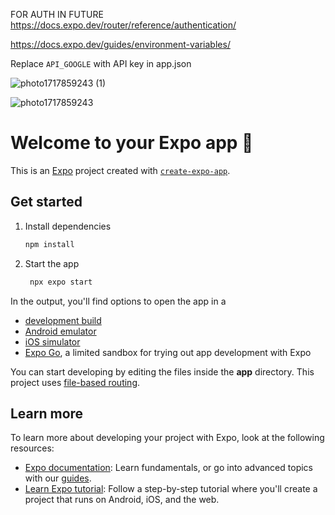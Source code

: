 FOR AUTH IN FUTURE
https://docs.expo.dev/router/reference/authentication/

https://docs.expo.dev/guides/environment-variables/

Replace `API_GOOGLE` with API key in app.json

![photo1717859243 (1)](https://github.com/Cats-4-Good/bread/assets/76832850/5badc8ee-e2d0-41fe-87a5-4a1ccb637809)

![photo1717859243](https://github.com/Cats-4-Good/bread/assets/76832850/b4bdded7-5274-4336-82f6-495c66792f9a)

# Welcome to your Expo app 👋

This is an [Expo](https://expo.dev) project created with [`create-expo-app`](https://www.npmjs.com/package/create-expo-app).

## Get started

1. Install dependencies

   ```bash
   npm install
   ```

2. Start the app

   ```bash
    npx expo start
   ```

In the output, you'll find options to open the app in a

- [development build](https://docs.expo.dev/develop/development-builds/introduction/)
- [Android emulator](https://docs.expo.dev/workflow/android-studio-emulator/)
- [iOS simulator](https://docs.expo.dev/workflow/ios-simulator/)
- [Expo Go](https://expo.dev/go), a limited sandbox for trying out app development with Expo

You can start developing by editing the files inside the **app** directory. This project uses [file-based routing](https://docs.expo.dev/router/introduction).

## Learn more

To learn more about developing your project with Expo, look at the following resources:

- [Expo documentation](https://docs.expo.dev/): Learn fundamentals, or go into advanced topics with our [guides](https://docs.expo.dev/guides).
- [Learn Expo tutorial](https://docs.expo.dev/tutorial/introduction/): Follow a step-by-step tutorial where you'll create a project that runs on Android, iOS, and the web.
